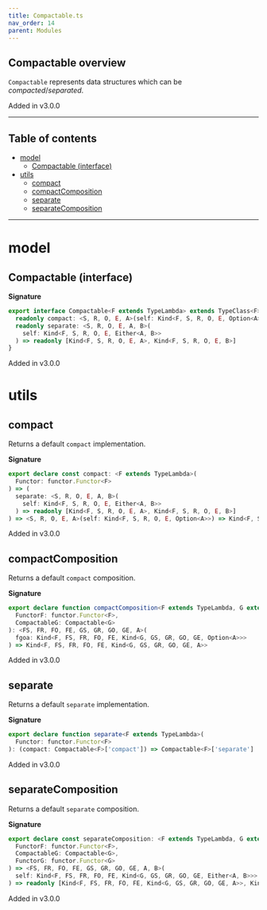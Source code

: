 ```yaml
---
title: Compactable.ts
nav_order: 14
parent: Modules
---
```


## Compactable overview

`Compactable` represents data structures which can be _compacted_/_separated_.

Added in v3.0.0

---

<h2 class="text-delta">Table of contents</h2>

- [model](#model)
  - [Compactable (interface)](#compactable-interface)
- [utils](#utils)
  - [compact](#compact)
  - [compactComposition](#compactcomposition)
  - [separate](#separate)
  - [separateComposition](#separatecomposition)

---

# model

## Compactable (interface)

**Signature**

```ts
export interface Compactable<F extends TypeLambda> extends TypeClass<F> {
  readonly compact: <S, R, O, E, A>(self: Kind<F, S, R, O, E, Option<A>>) => Kind<F, S, R, O, E, A>
  readonly separate: <S, R, O, E, A, B>(
    self: Kind<F, S, R, O, E, Either<A, B>>
  ) => readonly [Kind<F, S, R, O, E, A>, Kind<F, S, R, O, E, B>]
}
```

Added in v3.0.0

# utils

## compact

Returns a default `compact` implementation.

**Signature**

```ts
export declare const compact: <F extends TypeLambda>(
  Functor: functor.Functor<F>
) => (
  separate: <S, R, O, E, A, B>(
    self: Kind<F, S, R, O, E, Either<A, B>>
  ) => readonly [Kind<F, S, R, O, E, A>, Kind<F, S, R, O, E, B>]
) => <S, R, O, E, A>(self: Kind<F, S, R, O, E, Option<A>>) => Kind<F, S, R, O, E, A>
```

Added in v3.0.0

## compactComposition

Returns a default `compact` composition.

**Signature**

```ts
export declare function compactComposition<F extends TypeLambda, G extends TypeLambda>(
  FunctorF: functor.Functor<F>,
  CompactableG: Compactable<G>
): <FS, FR, FO, FE, GS, GR, GO, GE, A>(
  fgoa: Kind<F, FS, FR, FO, FE, Kind<G, GS, GR, GO, GE, Option<A>>>
) => Kind<F, FS, FR, FO, FE, Kind<G, GS, GR, GO, GE, A>>
```

Added in v3.0.0

## separate

Returns a default `separate` implementation.

**Signature**

```ts
export declare function separate<F extends TypeLambda>(
  Functor: functor.Functor<F>
): (compact: Compactable<F>['compact']) => Compactable<F>['separate']
```

Added in v3.0.0

## separateComposition

Returns a default `separate` composition.

**Signature**

```ts
export declare const separateComposition: <F extends TypeLambda, G extends TypeLambda>(
  FunctorF: functor.Functor<F>,
  CompactableG: Compactable<G>,
  FunctorG: functor.Functor<G>
) => <FS, FR, FO, FE, GS, GR, GO, GE, A, B>(
  self: Kind<F, FS, FR, FO, FE, Kind<G, GS, GR, GO, GE, Either<A, B>>>
) => readonly [Kind<F, FS, FR, FO, FE, Kind<G, GS, GR, GO, GE, A>>, Kind<F, FS, FR, FO, FE, Kind<G, GS, GR, GO, GE, B>>]
```

Added in v3.0.0
